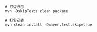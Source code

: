 

```shell

# 打运行包
mvn -DskipTests clean package

# 打包安装
mvn clean install -Dmaven.test.skip=true
```

